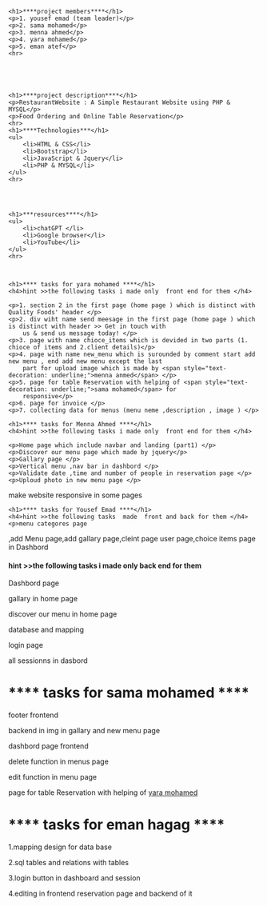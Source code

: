 
    <h1>****project members****</h1>
    <p>1. yousef emad (team leader)</p>
    <p>2. sama mohamed</p>
    <p>3. menna ahmed</p>
    <p>4. yara mohamed</p>
    <p>5. eman atef</p>
    <hr>





    <h1>****project description****</h1>
    <p>RestaurantWebsite : A Simple Restaurant Website using PHP & MYSQL</p>
    <p>Food Ordering and Online Table Reservation</p>
    <hr>
    <h1>****Technologies***</h1>
    <ul>
        <li>HTML & CSS</li>
        <li>Bootstrap</li>
        <li>JavaScript & Jquery</li>
        <li>PHP & MYSQL</li>
    </ul>
    <hr>




    <h1>***resources****</h1>
    <ul>
        <li>chatGPT </li>
        <li>Google browser</li>
        <li>YouTube</li>
    </ul>
    <hr>



    <h1>**** tasks for yara mohamed ****</h1>
    <h4>hint >>the following tasks i made only  front end for them </h4>

    <p>1. section 2 in the first page (home page ) which is distinct with Quality Foods' header </p>
    <p>2. div wiht name send meesage in the first page (home page ) which is distinct with header >> Get in touch with
        us & send us message today! </p>
    <p>3. page with name chioce_items which is devided in two parts (1. chioce of items and 2.client details)</p>
    <p>4. page with name new_menu which is surounded by comment start add new menu , end add new menu except the last
        part for upload image which is made by <span style="text-decoration: underline;">menna anmed</span> </p>
    <p>5. page for table Reservation with helping of <span style="text-decoration: underline;">sama mohamed</span> for
        responsive</p>
    <p>6. page for invoice </p>
    <p>7. collecting data for menus (menu neme ,description , image ) </p>

    <h1>**** tasks for Menna Ahmed ****</h1>
    <h4>hint >>the following tasks i made only  front end for them </h4>

    <p>Home page which include navbar and landing (part1) </p>
    <p>Discover our menu page which made by jquery</p>
    <p>Gallary page </p>
    <p>Vertical menu ,nav bar in dashbord </p>
    <p>Validate date ,time and number of people in reservation page </p>
    <p>Uploud photo in new menu page </p>
   <p>make website responsive in some pages</p>


    <h1>**** tasks for Yousef Emad ****</h1>
    <h4>hint >>the following tasks  made  front and back for them </h4>
    <p>menu categores page
  ,add Menu page,add gallary page,cleint page user page,choice items page in Dashbord </p>

<h4>hint >>the following tasks i made only  back end for them </h4>
<p>Dashbord page</p>
<p>gallary in home page</p>
<p>discover our menu in home page</p>
<p>database and mapping</p>
<p>login page</p>
<p>all sessionns in dasbord</p>



<h1>**** tasks for sama mohamed ****</h1>
<p>footer frontend</p>
<p>backend in img in gallary and new menu page</p>
<p>dashbord page frontend</p>
<p>delete function in menus page</p>
<p>edit function in menu page</p>
<p> page for table Reservation with helping of <span style="text-decoration: underline;">yara mohamed</span></p>


<h1>**** tasks for eman hagag ****</h1>
<p>1.mapping design for data base </p>
<p>2.sql tables and relations with tables</p>
<p>3.login button in dashboard and session</p>
<p>4.editing in  frontend reservation page and backend of it</p>




